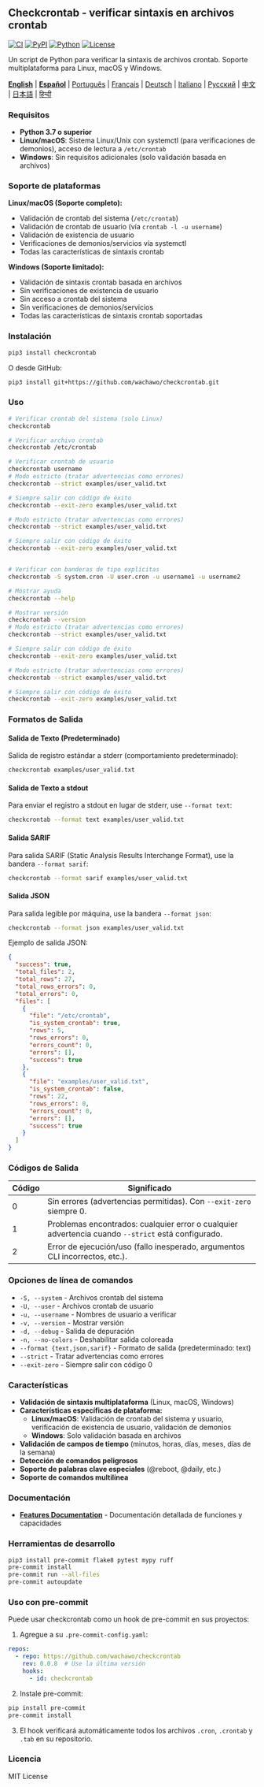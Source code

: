 ## Checkcrontab - verificar sintaxis en archivos crontab

[![CI](https://github.com/wachawo/checkcrontab/actions/workflows/ci.yml/badge.svg)](https://github.com/wachawo/checkcrontab/actions/workflows/ci.yml)
[![PyPI](https://img.shields.io/pypi/v/checkcrontab.svg)](https://pypi.org/project/checkcrontab/)
[![Python](https://img.shields.io/pypi/pyversions/checkcrontab.svg)](https://pypi.org/project/checkcrontab/)
[![License](https://img.shields.io/badge/license-MIT-blue.svg)](https://github.com/wachawo/checkcrontab/blob/main/LICENSE)

Un script de Python para verificar la sintaxis de archivos crontab. Soporte multiplataforma para Linux, macOS y Windows.

**[English](https://github.com/wachawo/checkcrontab/blob/main/README.md)** | **[Español](https://github.com/wachawo/checkcrontab/blob/main/docs/README_ES.md)** | [Português](https://github.com/wachawo/checkcrontab/blob/main/docs/README_PT.md) | [Français](https://github.com/wachawo/checkcrontab/blob/main/docs/README_FR.md) | [Deutsch](https://github.com/wachawo/checkcrontab/blob/main/docs/README_DE.md) | [Italiano](https://github.com/wachawo/checkcrontab/blob/main/docs/README_IT.md) | [Русский](https://github.com/wachawo/checkcrontab/blob/main/docs/README_RU.md) | [中文](https://github.com/wachawo/checkcrontab/blob/main/docs/README_ZH.md) | [日本語](https://github.com/wachawo/checkcrontab/blob/main/docs/README_JA.md) | [हिन्दी](https://github.com/wachawo/checkcrontab/blob/main/docs/README_HI.md)

### Requisitos

- **Python 3.7 o superior**
- **Linux/macOS**: Sistema Linux/Unix con systemctl (para verificaciones de demonios), acceso de lectura a `/etc/crontab`
- **Windows**: Sin requisitos adicionales (solo validación basada en archivos)

### Soporte de plataformas

**Linux/macOS (Soporte completo):**
- Validación de crontab del sistema (`/etc/crontab`)
- Validación de crontab de usuario (vía `crontab -l -u username`)
- Validación de existencia de usuario
- Verificaciones de demonios/servicios vía systemctl
- Todas las características de sintaxis crontab

**Windows (Soporte limitado):**
- Validación de sintaxis crontab basada en archivos
- Sin verificaciones de existencia de usuario
- Sin acceso a crontab del sistema
- Sin verificaciones de demonios/servicios
- Todas las características de sintaxis crontab soportadas

### Instalación

```bash
pip3 install checkcrontab
```

O desde GitHub:

```bash
pip3 install git+https://github.com/wachawo/checkcrontab.git
```

### Uso

```bash
# Verificar crontab del sistema (solo Linux)
checkcrontab

# Verificar archivo crontab
checkcrontab /etc/crontab

# Verificar crontab de usuario
checkcrontab username
# Modo estricto (tratar advertencias como errores)
checkcrontab --strict examples/user_valid.txt

# Siempre salir con código de éxito
checkcrontab --exit-zero examples/user_valid.txt

# Modo estricto (tratar advertencias como errores)
checkcrontab --strict examples/user_valid.txt

# Siempre salir con código de éxito
checkcrontab --exit-zero examples/user_valid.txt


# Verificar con banderas de tipo explícitas
checkcrontab -S system.cron -U user.cron -u username1 -u username2

# Mostrar ayuda
checkcrontab --help

# Mostrar versión
checkcrontab --version
# Modo estricto (tratar advertencias como errores)
checkcrontab --strict examples/user_valid.txt

# Siempre salir con código de éxito
checkcrontab --exit-zero examples/user_valid.txt

# Modo estricto (tratar advertencias como errores)
checkcrontab --strict examples/user_valid.txt

# Siempre salir con código de éxito
checkcrontab --exit-zero examples/user_valid.txt

```

### Formatos de Salida

#### Salida de Texto (Predeterminado)
Salida de registro estándar a stderr (comportamiento predeterminado):

```bash
checkcrontab examples/user_valid.txt
```
#### Salida de Texto a stdout
Para enviar el registro a stdout en lugar de stderr, use `--format text`:

```bash
checkcrontab --format text examples/user_valid.txt
```

#### Salida SARIF
Para salida SARIF (Static Analysis Results Interchange Format), use la bandera `--format sarif`:

```bash
checkcrontab --format sarif examples/user_valid.txt
```

#### Salida JSON
Para salida legible por máquina, use la bandera `--format json`:

```bash
checkcrontab --format json examples/user_valid.txt
```

Ejemplo de salida JSON:

```json
{
  "success": true,
  "total_files": 2,
  "total_rows": 27,
  "total_rows_errors": 0,
  "total_errors": 0,
  "files": [
    {
      "file": "/etc/crontab",
      "is_system_crontab": true,
      "rows": 5,
      "rows_errors": 0,
      "errors_count": 0,
      "errors": [],
      "success": true
    },
    {
      "file": "examples/user_valid.txt",
      "is_system_crontab": false,
      "rows": 22,
      "rows_errors": 0,
      "errors_count": 0,
      "errors": [],
      "success": true
    }
  ]
}
```

### Códigos de Salida

| Código | Significado |
|--------|-------------|
| 0      | Sin errores (advertencias permitidas). Con `--exit-zero` siempre 0. |
| 1      | Problemas encontrados: cualquier error o cualquier advertencia cuando `--strict` está configurado. |
| 2      | Error de ejecución/uso (fallo inesperado, argumentos CLI incorrectos, etc.). |

### Opciones de línea de comandos

- `-S, --system` - Archivos crontab del sistema
- `-U, --user` - Archivos crontab de usuario
- `-u, --username` - Nombres de usuario a verificar
- `-v, --version` - Mostrar versión
- `-d, --debug` - Salida de depuración
- `-n, --no-colors` - Deshabilitar salida coloreada
- `--format {text,json,sarif}` - Formato de salida (predeterminado: text)
- `--strict` - Tratar advertencias como errores
- `--exit-zero` - Siempre salir con código 0

### Características

- **Validación de sintaxis multiplataforma** (Linux, macOS, Windows)
- **Características específicas de plataforma:**
  - **Linux/macOS**: Validación de crontab del sistema y usuario, verificación de existencia de usuario, validación de demonios
  - **Windows**: Solo validación basada en archivos
- **Validación de campos de tiempo** (minutos, horas, días, meses, días de la semana)
- **Detección de comandos peligrosos**
- **Soporte de palabras clave especiales** (@reboot, @daily, etc.)
- **Soporte de comandos multilínea**

### Documentación

- **[Features Documentation](https://github.com/wachawo/checkcrontab/blob/main/docs/FEATURES.md)** - Documentación detallada de funciones y capacidades

### Herramientas de desarrollo

```bash
pip3 install pre-commit flake8 pytest mypy ruff
pre-commit install
pre-commit run --all-files
pre-commit autoupdate
```

### Uso con pre-commit

Puede usar checkcrontab como un hook de pre-commit en sus proyectos:

1. Agregue a su `.pre-commit-config.yaml`:

```yaml
repos:
  - repo: https://github.com/wachawo/checkcrontab
    rev: 0.0.8  # Use la última versión
    hooks:
      - id: checkcrontab
```

2. Instale pre-commit:

```bash
pip install pre-commit
pre-commit install
```

3. El hook verificará automáticamente todos los archivos `.cron`, `.crontab` y `.tab` en su repositorio.

### Licencia

MIT License
